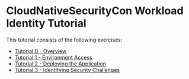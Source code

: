# CloudNativeSecurityCon Workload Identity Tutorial

This tutorial consists of the following exercises:

* [Tutorial 0 - Overview](./docs/tutorial0.md)
* [Tutorial 1 - Environment Access](./docs/tutorial1.md)
* [Tutorial 2 - Deploying the Application](./docs/tutorial2.md)
* [Tutorial 3 - Identifying Security Challenges](./docs/tutorial3.md)
